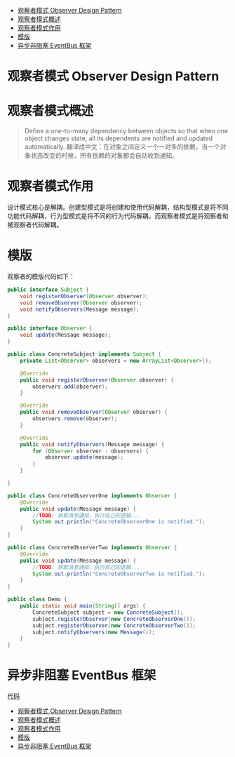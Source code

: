 
- [观察者模式 Observer Design Pattern](#观察者模式-observer-design-pattern)
- [观察者模式概述](#观察者模式概述)
- [观察者模式作用](#观察者模式作用)
- [模版](#模版)
- [异步非阻塞 EventBus 框架](#异步非阻塞-eventbus-框架)

# 观察者模式 Observer Design Pattern

# 观察者模式概述
> Define a one-to-many dependency between objects so that when one object changes state, all its dependents are notified and updated automatically.
> 翻译成中文：在对象之间定义一个一对多的依赖，当一个对象状态改变的时候，所有依赖的对象都会自动收到通知。

# 观察者模式作用
设计模式核心是解耦。创建型模式是将创建和使用代码解耦，结构型模式是将不同功能代码解耦，行为型模式是将不同的行为代码解耦，而观察者模式是将观察者和被观察者代码解耦。

# 模版
观察者的模版代码如下：
```java
public interface Subject {
    void registerObserver(Observer observer);
    void removeObserver(Observer observer);
    void notifyObservers(Message message);
}

public interface Observer {
    void update(Message message);
}

public class ConcreteSubject implements Subject {
    private List<Observer> observers = new ArrayList<Observer>();

    @Override
    public void registerObserver(Observer observer) {
        observers.add(observer);
    }

    @Override
    public void removeObserver(Observer observer) {
        observers.remove(observer);
    }

    @Override
    public void notifyObservers(Message message) {
        for (Observer observer : observers) {
            observer.update(message);
        }
    }

}

public class ConcreteObserverOne implements Observer {
    @Override
    public void update(Message message) {
        //TODO: 获取消息通知，执行自己的逻辑...
        System.out.println("ConcreteObserverOne is notified.");
    }
}

public class ConcreteObserverTwo implements Observer {
    @Override
    public void update(Message message) {
        //TODO: 获取消息通知，执行自己的逻辑...
        System.out.println("ConcreteObserverTwo is notified.");
    }
}

public class Demo {
    public static void main(String[] args) {
        ConcreteSubject subject = new ConcreteSubject();
        subject.registerObserver(new ConcreteObserverOne());
        subject.registerObserver(new ConcreteObserverTwo());
        subject.notifyObservers(new Message());
    }
}
```

# 异步非阻塞 EventBus 框架

[代码](https://github.com/datayangl/EventBus)
- [观察者模式 Observer Design Pattern](#观察者模式-observer-design-pattern)
- [观察者模式概述](#观察者模式概述)
- [观察者模式作用](#观察者模式作用)
- [模版](#模版)
- [异步非阻塞 EventBus 框架](#异步非阻塞-eventbus-框架)

